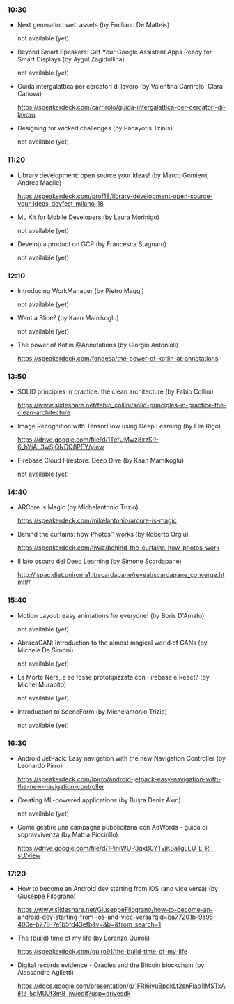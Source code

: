 ### 10:30

- Next generation web assets (by Emiliano De Matteis)

   not available (yet)

- Beyond Smart Speakers: Get Your Google Assistant Apps Ready for Smart Displays (by Aygul Zagidullina)

   not available (yet)

- Guida intergalattica per cercatori di lavoro (by Valentina Carrirolo, Clara Canova)

   https://speakerdeck.com/carrirolo/guida-intergalattica-per-cercatori-di-lavoro

- Designing for wicked challenges (by Panayotis Tzinis)

   not available (yet)

### 11:20

- Library development: open source your ideas! (by Marco Gomiero, Andrea Maglie)

   https://speakerdeck.com/prof18/library-development-open-source-your-ideas-devfest-milano-18

- ML Kit for Mobile Developers (by Laura Morinigo)

   not available (yet)

- Develop a product on GCP (by Francesca Stagnaro)

   not available (yet)

### 12:10

- Introducing WorkManager (by Pietro Maggi)

   not available (yet)

- Want a Slice? (by Kaan Mamikoglu)

   not available (yet)

- The power of Kotlin @Annotations (by Giorgio Antonioli)

   https://speakerdeck.com/fondesa/the-power-of-kotlin-at-annotations

### 13:50

- SOLID principles in practice: the clean architecture (by Fabio Collini)

   https://www.slideshare.net/fabio_collini/solid-principles-in-practice-the-clean-architecture

- Image Recognition with TensorFlow using Deep Learning (by Elia Rigo)

   https://drive.google.com/file/d/1TefUMwz8xzSR-6_hYjAL3wSjQNDQ8PEY/view

- Firebase Cloud Firestore: Deep Dive (by Kaan Mamikoglu)

   not available (yet)

### 14:40

- ARCore is Magic (by Michelantonio Trizio)

   https://speakerdeck.com/mikelantonio/arcore-is-magic

- Behind the curtains: how Photos™ works (by Roberto Orgiu)

   https://speakerdeck.com/tiwiz/behind-the-curtains-how-photos-work

- Il lato oscuro del Deep Learning (by Simone Scardapane)

   http://ispac.diet.uniroma1.it/scardapane/reveal/scardapane_converge.html#/

### 15:40

- Motion Layout: easy animations for everyone! (by Boris D'Amato)

   not available (yet)

- AbracaGAN: Introduction to the almost magical world of GANs (by Michele De Simoni)

   not available (yet)

- La Morte Nera, e se fosse prototipizzata con Firebase e React? (by Michel Murabito)

   not available (yet)

- Introduction to SceneForm (by Michelantonio Trizio)

   not available (yet)

### 16:30

- Android JetPack: Easy navigation with the new Navigation Controller (by Leonardo Pirro)

   https://speakerdeck.com/lpirro/android-jetpack-easy-navigation-with-the-new-navigation-controller

- Creating ML-powered applications (by Buşra Deniz Akın)

   not available (yet)

- Come gestire una campagna pubblicitaria con AdWords - guida di sopravvivenza (by Mattia Piccirillo)

   https://drive.google.com/file/d/1PiniWUP3qxB0YTvjKSaTgLEU-E-RI-sU/view

### 17:20

- How to become an Android dev starting from iOS (and vice versa) (by Giuseppe Filograno)

   https://www.slideshare.net/GiuseppeFilograno/how-to-become-an-android-dev-starting-from-ios-and-vice-versa?qid=ba77201b-9a95-400e-b778-7e1b5fd43efb&v=&b=&from_search=1

- The (build) time of my life (by Lorenzo Quiroli)

   https://speakerdeck.com/quiro91/the-build-time-of-my-life

- Digital records evidence - Oracles and the Bitcoin blockchain (by Alessandro Aglietti)

   https://docs.google.com/presentation/d/1FRi6jyuBpqkLt2snFiao1lMSTxAiRZ_5qMUJf3m8_jw/edit?usp=drivesdk
